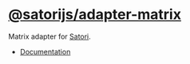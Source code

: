 # [@satorijs/adapter-matrix](https://koishi.chat/plugins/adapter/matrix.html)

Matrix adapter for [Satori](https://github.com/satorijs/satori).

- [Documentation](https://koishi.chat/plugins/adapter/matrix.html)
